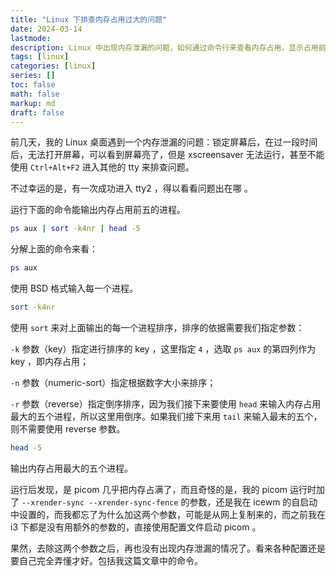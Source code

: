 ```yaml
---
title: "Linux 下排查内存占用过大的问题"
date: 2024-03-14
lastmode:
description: Linux 中出现内存泄漏的问题，如何通过命令行来查看内存占用，显示占用前五的进程。
tags: [linux]
categories: [linux]
series: []
toc: false
math: false
markup: md
draft: false
---
```


前几天，我的 Linux 桌面遇到一个内存泄漏的问题：锁定屏幕后，在过一段时间后，无法打开屏幕，可以看到屏幕亮了，但是 xscreensaver 无法运行，甚至不能使用 `Ctrl+Alt+F2` 进入其他的 tty 来排查问题。

不过幸运的是，有一次成功进入 tty2 ，得以看看问题出在哪 。

运行下面的命令能输出内存占用前五的进程。

``` bash
ps aux | sort -k4nr | head -5
``` 


分解上面的命令来看：

``` bash
ps aux
```

使用 BSD 格式输入每一个进程。

``` bash
sort -k4nr
```
使用 `sort` 来对上面输出的每一个进程排序，排序的依据需要我们指定参数：

`-k` 参数（key）指定进行排序的 key ，这里指定 `4` ，选取 `ps aux` 的第四列作为 key ，即内存占用；

`-n` 参数（numeric-sort）指定根据数字大小来排序；

`-r` 参数（reverse）指定倒序排序，因为我们接下来要使用 `head` 来输入内存占用最大的五个进程，所以这里用倒序。如果我们接下来用 `tail` 来输入最末的五个，则不需要使用 reverse 参数。

``` bash
head -5
```

输出内存占用最大的五个进程。

运行后发现，是 picom 几乎把内存占满了，而且奇怪的是，我的 picom 运行时加了 `--xrender-sync --xrender-sync-fence` 的参数，还是我在 icewm 的自启动中设置的，而我都忘了为什么加这两个参数，可能是从网上复制来的，而之前我在 i3 下都是没有用额外的参数的，直接使用配置文件启动 picom 。

果然，去除这两个参数之后，再也没有出现内存泄漏的情况了。看来各种配置还是要自己完全弄懂才好。包括我这篇文章中的命令。
